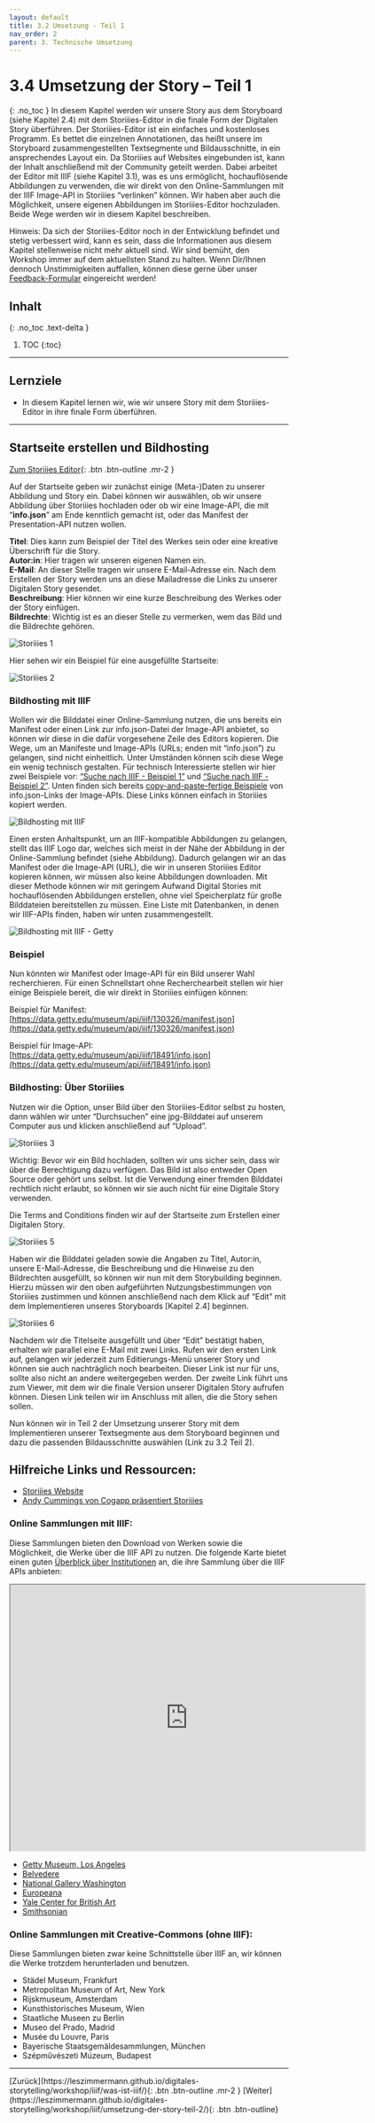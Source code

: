```yaml
---
layout: default
title: 3.2 Umsetzung - Teil 1
nav_order: 2
parent: 3. Technische Umsetzung
---
```

# 3.4 Umsetzung der Story – Teil 1
{: .no_toc }
In diesem Kapitel werden wir unsere Story aus dem Storyboard (siehe Kapitel 2.4) mit dem Storiiies-Editor in die finale Form der Digitalen Story überführen. Der Storiiies-Editor ist ein einfaches und kostenloses Programm. Es bettet die einzelnen Annotationen, das heißt unsere im Storyboard zusammengestellten Textsegmente und Bildausschnitte, in ein ansprechendes Layout ein. Da Storiiies auf Websites eingebunden ist, kann der Inhalt anschließend mit der Community geteilt werden. Dabei arbeitet der Editor mit IIIF (siehe Kapitel 3.1), was es uns ermöglicht, hochauflösende Abbildungen zu verwenden, die wir direkt von den Online-Sammlungen mit der IIIF Image-API in Storiiies “verlinken” können. Wir haben aber auch die Möglichkeit, unsere eigenen Abbildungen im Storiiies-Editor hochzuladen. Beide Wege werden wir in diesem Kapitel beschreiben.

Hinweis: Da sich der Storiiies-Editor noch in der Entwicklung befindet und stetig verbessert wird, kann es sein, dass die Informationen aus diesem Kapitel stellenweise nicht mehr aktuell sind. Wir sind bemüht, den Workshop immer auf dem aktuellsten Stand zu halten. Wenn Dir/Ihnen dennoch Unstimmigkeiten auffallen, können diese gerne über unser [Feedback-Formular](https://leszimmermann.github.io/digitales-storytelling/feedback/) eingereicht werden!

## Inhalt
{: .no_toc .text-delta }

1. TOC
{:toc}

---

## Lernziele
- In diesem Kapitel lernen wir, wie wir unsere Story mit dem Storiiies-Editor in ihre finale Form überführen.

---

## Startseite erstellen und Bildhosting

[Zum Storiiies Editor](https://storiiies-editor.cogapp.com/){: .btn .btn-outline .mr-2 }

Auf der Startseite geben wir zunächst einige (Meta-)Daten zu unserer Abbildung und Story ein. Dabei können wir auswählen, ob wir unsere Abbildung über Storiiies hochladen oder ob wir eine Image-API, die mit “__info.json__” am Ende kenntlich gemacht ist, oder das Manifest der Presentation-API nutzen wollen.

__Titel__: Dies kann zum Beispiel der Titel des Werkes sein oder eine kreative Überschrift für die Story.  
__Autor:in__: Hier tragen wir unseren eigenen Namen ein.  
__E-Mail__: An dieser Stelle tragen wir unsere E-Mail-Adresse ein. Nach dem Erstellen der Story werden uns an diese Mailadresse die Links zu unserer Digitalen Story gesendet.    
__Beschreibung__:  Hier können wir eine kurze Beschreibung des Werkes oder der Story  einfügen.  
__Bildrechte__: Wichtig ist es an dieser Stelle zu vermerken, wem das Bild und die Bildrechte gehören.  

![Storiiies 1](https://cdn.lesliepzimmermann.de/storytelling/3-4/1_Diadem_Storiiies.jpg)

Hier sehen wir ein Beispiel für eine ausgefüllte Startseite:

![Storiiies 2](https://cdn.lesliepzimmermann.de/storytelling/3-4/2_Diadem_Storiiies.jpg)

### Bildhosting mit IIIF
Wollen wir die Bilddatei einer Online-Sammlung nutzen, die uns bereits ein Manifest oder einen Link zur info.json-Datei der Image-API anbietet, so können wir diese in die dafür vorgesehene Zeile des Editors kopieren.
Die Wege, um an Manifeste und Image-APIs (URLs; enden mit “info.json”) zu gelangen, sind nicht einheitlich. Unter Umständen können scih diese Wege ein wenig technisch gestalten.  Für technisch Interessierte stellen wir hier zwei Beispiele vor: [“Suche nach IIIF - Beispiel 1”](https://leszimmermann.github.io/digitales-storytelling/workshop/iiif/suche-1/) und [“Suche nach IIIF - Beispiel 2”](https://leszimmermann.github.io/digitales-storytelling/workshop/iiif/suche-2/). Unten finden sich bereits [copy-and-paste-fertige Beispiele](#beispiel) von info.json-Links der Image-APIs. Diese Links können einfach in Storiiies kopiert werden.

![Bildhosting mit IIIF](https://cdn.lesliepzimmermann.de/storytelling/Screenshot_04.jpg)

Einen ersten Anhaltspunkt, um an IIIF-kompatible Abbildungen zu gelangen, stellt das IIIF Logo dar, welches sich meist in der Nähe der Abbildung in der Online-Sammlung befindet (siehe Abbildung). Dadurch gelangen wir an das Manifest oder die Image-API (URL), die wir in unseren Storiiies Editor kopieren können, wir müssen also keine Abbildungen downloaden. Mit dieser Methode können wir mit geringem Aufwand Digital Stories mit hochauflösenden Abbildungen erstellen, ohne viel Speicherplatz für große Bilddateien bereitstellen zu müssen. Eine Liste mit Datenbanken, in denen wir IIIF-APIs finden, haben wir unten zusammengestellt.

![Bildhosting mit IIIF - Getty](https://cdn.lesliepzimmermann.de/storytelling/2-2-1_Getty-2.jpg)

### Beispiel
Nun könnten wir Manifest oder Image-API für ein Bild unserer Wahl recherchieren. Für einen Schnellstart ohne Recherchearbeit stellen wir hier einige Beispiele bereit, die wir direkt in Storiiies einfügen können:  

Beispiel für Manifest:
[https://data.getty.edu/museum/api/iiif/130326/manifest.json](https://data.getty.edu/museum/api/iiif/130326/manifest.json)

Beispiel für Image-API:
[https://data.getty.edu/museum/api/iiif/18491/info.json](https://data.getty.edu/museum/api/iiif/18491/info.json)

### Bildhosting: Über Storiiies
Nutzen wir die Option, unser Bild über den Storiiies-Editor selbst zu hosten, dann wählen wir unter “Durchsuchen” eine jpg-Bilddatei auf unserem Computer aus und klicken anschließend auf “Upload”.

![Storiiies 3](https://cdn.lesliepzimmermann.de/storytelling/3-4/3_Diadem_Storiiies.jpg)

Wichtig: Bevor wir ein Bild hochladen, sollten wir uns sicher sein, dass wir über die Berechtigung dazu verfügen. Das Bild ist also entweder Open Source oder gehört uns selbst. Ist die Verwendung einer fremden Bilddatei rechtlich nicht erlaubt, so können wir sie auch nicht für eine Digitale Story verwenden.

Die Terms and Conditions finden wir auf der Startseite zum Erstellen einer Digitalen Story.

![Storiiies 5](https://cdn.lesliepzimmermann.de/storytelling/3-4/5_Diadem_Storiiies.jpg)

Haben wir die Bilddatei geladen sowie die Angaben zu Titel, Autor:in, unsere E-Mail-Adresse, die Beschreibung und die Hinweise zu den Bildrechten ausgefüllt, so können wir nun mit dem Storybuilding beginnen. Hierzu müssen wir den oben aufgeführten Nutzungsbestimmungen von Storiiies zustimmen und können anschließend nach dem Klick auf “Edit” mit dem Implementieren unseres Storyboards [Kapitel 2.4] beginnen.

![Storiiies 6](https://cdn.lesliepzimmermann.de/storytelling/3-4/6_Diadem_Storiiies.jpg)

Nachdem wir die Titelseite ausgefüllt und über “Edit” bestätigt haben, erhalten wir parallel eine E-Mail mit zwei Links. Rufen wir den ersten Link auf, gelangen wir jederzeit zum Editierungs-Menü unserer Story und können sie auch nachträglich noch bearbeiten. Dieser Link ist nur für uns, sollte also nicht an andere weitergegeben werden.
Der zweite Link führt uns zum Viewer, mit dem wir die finale Version unserer Digitalen Story aufrufen können. Diesen Link teilen wir im Anschluss mit allen, die die Story sehen sollen.

Nun können wir in Teil 2 der Umsetzung unserer Story mit dem Implementieren unserer Textsegmente aus dem Storyboard beginnen und dazu die passenden Bildausschnitte auswählen (Link zu 3.2 Teil 2).

## Hilfreiche Links und Ressourcen:
- [Storiiies Website](https://storiiies.cogapp.com/)
- [Andy Cummings von Cogapp präsentiert Storiiies](https://youtu.be/u4GC9ULypls)

### Online Sammlungen mit IIIF:
Diese Sammlungen bieten den Download von Werken sowie die Möglichkeit, die Werke über die IIIF API zu nutzen.
Die folgende Karte bietet einen guten [Überblick über Institutionen](https://www.google.com/maps/d/viewer?mid=1faJRKJpj2Vau__RDwt8af040x0GTVozp&ll) an, die ihre Sammlung über die IIIF APIs anbieten:

<iframe src="https://www.google.com/maps/d/embed?mid=1faJRKJpj2Vau__RDwt8af040x0GTVozp" width="640" height="480"></iframe>

- [Getty Museum, Los Angeles](http://www.getty.edu/art/collection/)
- [Belvedere](https://sammlung.belvedere.at/)
- [National Gallery Washington](https://www.nga.gov/collection.html)
- [Europeana](https://www.europeana.eu/en/search?query=sv_dcterms_conformsTo%3A%2aiiif%2a&view=grid)
- [Yale Center for British Art](https://britishart.yale.edu/collections/using-collections/online-)
- [Smithsonian](https://www.si.edu/learn-explore)

### Online Sammlungen mit Creative-Commons (ohne IIIF):
Diese Sammlungen bieten zwar keine Schnittstelle über IIIF an, wir können die Werke trotzdem herunterladen und benutzen.
- Städel Museum, Frankfurt
- Metropolitan Museum of Art, New York
- Rijskmuseum, Amsterdam
- Kunsthistorisches Museum, Wien
- Staatliche Museen zu Berlin
- Museo del Prado, Madrid
- Musée du Louvre, Paris
- Bayerische Staatsgemäldesammlungen, München
- Szépművészeti Múzeum, Budapest

---

<span class="fs-8">
[Zurück](https://leszimmermann.github.io/digitales-storytelling/workshop/iiif/was-ist-iiif/){: .btn .btn-outline .mr-2 }
</span>
<span class="fs-8">
[Weiter](https://leszimmermann.github.io/digitales-storytelling/workshop/iiif/umsetzung-der-story-teil-2/){: .btn .btn-outline}
</span>